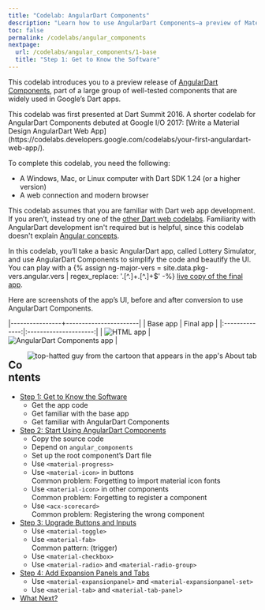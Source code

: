 ```yaml
---
title: "Codelab: AngularDart Components"
description: "Learn how to use AngularDart Components—a preview of Material Design components that are widely used in Google's Dart apps."
toc: false
permalink: /codelabs/angular_components
nextpage:
  url: /codelabs/angular_components/1-base
  title: "Step 1: Get to Know the Software"
---
```


This codelab introduces you to a preview release of
[AngularDart Components](/components),
part of a large group of well-tested components that are widely used in
Google’s Dart apps.

<aside class="alert alert-info" markdown="1">
This codelab was first presented at Dart Summit 2016.
A shorter codelab for AngularDart Components debuted at Google I/O 2017:
[Write a Material Design AngularDart Web App](https://codelabs.developers.google.com/codelabs/your-first-angulardart-web-app/).
</aside>

To complete this codelab, you need the following:

* A Windows, Mac, or Linux computer with Dart SDK 1.24 (or a higher version)
* A web connection and modern browser

This codelab assumes that you are familiar with Dart web app development.
If you aren’t, instead try one of the
[other Dart web codelabs](/codelabs).
Familiarity with AngularDart development isn't required but is helpful, since
this codelab doesn't explain
[Angular concepts](/angular/guide/architecture).

In this codelab, you’ll take a basic AngularDart app, called Lottery Simulator,
and use AngularDart Components to simplify the code and beautify the UI.
You can play with a
{% assign ng-major-vers = site.data.pkg-vers.angular.vers | regex_replace: '\.[^\.]+\.[^\.]+$' -%}
[live copy of the final app](/examples/lottery/4-final/).

Here are screenshots of the app’s UI, before and after conversion to
use AngularDart Components.

|----------------+-----------------------|
| Base app       | Final app             |
|:--------------:|:---------------------:|
| ![HTML app](/codelabs/angular_components/images/app-base.png) | ![AngularDart Components app](/codelabs/angular_components/images/app-final.png) |

<img src="/codelabs/angular_components/images/cartoon-guy.png"
    alt="top-hatted guy from the cartoon that appears in the app's About tab"
    align="right">

## Contents

* [Step 1: Get to Know the Software](/codelabs/angular_components/1-base)
  * Get the app code
  * Get familiar with the base app
  * Get familiar with AngularDart Components
* [Step 2: Start Using AngularDart Components](/codelabs/angular_components/2-starteasy)
  * Copy the source code
  * Depend on `angular_components`
  * Set up the root component’s Dart file
  * Use `<material-progress>`
  * Use `<material-icon>` in buttons<br>
    <i class="fas fa-exclamation-circle"> </i> Common problem: Forgetting to import material icon fonts
  * Use `<material-icon>` in other components<br>
    <i class="fas fa-exclamation-circle"> </i> Common problem: Forgetting to register a component
  * Use `<acx-scorecard>`<br>
    <i class="fas fa-exclamation-circle"> </i> Common problem: Registering the wrong component
* [Step 3: Upgrade Buttons and Inputs](/codelabs/angular_components/3-usebuttons)
  * Use `<material-toggle>`
  * Use `<material-fab>`<br>
    <i class="fas fa-exclamation-circle"> </i> Common pattern: (trigger)
  * Use `<material-checkbox>`
  * Use `<material-radio>` and `<material-radio-group>`
* [Step 4: Add Expansion Panels and Tabs](/codelabs/angular_components/4-final)
  * Use `<material-expansionpanel>` and `<material-expansionpanel-set>`
  * Use `<material-tab>` and `<material-tab-panel>`
* [What Next?](/codelabs/angular_components/what-next)
